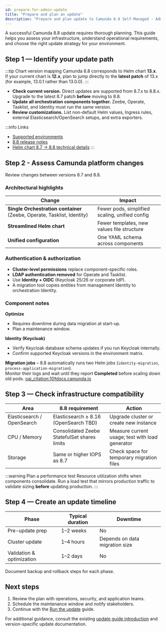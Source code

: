```yaml
---
id: prepare-for-admin-update
title: "Prepare and plan an update"
description: "Prepare and plan update to Camunda 8.8 Self-Managed - Administrator guide."
---
```


A successful Camunda 8.8 update requires thorough planning. This guide helps you assess your infrastructure, understand operational requirements, and choose the right update strategy for your environment.

## Step 1 — Identify your update path

:::tip Chart version mapping
Camunda 8.8 corresponds to Helm chart **13.x**.  
If your current chart is **12.x**, plan to jump directly to the **latest patch** of 13.x (for example, 13.0.1 rather than 13.0.0).
:::

- **Check current version.** Direct updates are supported from 8.7.x to 8.8.x. Upgrade to the latest 8.7 patch **before** moving to 8.8.
- **Update all orchestration components together.** Zeebe, Operate, Tasklist, and Identity must run the same version.
- **Review customizations.** List non-default Helm values, Ingress rules, external Elasticsearch/OpenSearch setups, and extra exporters.

:::info Links

- [Supported environments](../../../reference/supported-environments.md#component-version-matrix)
- [8.8 release notes](../../../reference/announcements-release-notes/880/880-release-notes.md)
- [Helm chart 8.7 → 8.8 technical details](../../operational-guides/update-guide/870-to-880.md)
  :::

## Step 2 - Assess Camunda platform changes

Review changes between versions 8.7 and 8.8.

### Architectural highlights

| Change                                                                  | Impact                                         |
| ----------------------------------------------------------------------- | ---------------------------------------------- |
| **Single Orchestration container** (Zeebe, Operate, Tasklist, Identity) | Fewer pods, simplified scaling, unified config |
| **Streamlined Helm chart**                                              | Fewer templates, new values file structure     |
| **Unified configuration**                                               | One YAML schema across components              |

### Authentication & authorization

- **Cluster-level permissions** replace component-specific roles.
- **LDAP authentication removed** for Operate and Tasklist.
- Use **Identity + OIDC** (Keycloak 25/26 or corporate IdP).
- A migration tool copies entities from management Identity to orchestration Identity.

### Component notes

**Optimize**

- Requires downtime during data migration at start-up.
- Plan a maintenance window.

**Identity (Keycloak)**

- Verify Keycloak database schema updates if you run Keycloak internally.
- Confirm supported Keycloak versions in the environment matrix.

**Migration jobs** – 8.8 automatically runs two Helm jobs (`identity-migration`, `process-application-migration`).  
 Monitor their logs and wait until they report **Completed** before scaling down old pods. [oai_citation:10‡docs.camunda.io](../../operational-guides/update-guide/870-to-880.md)

## Step 3 — Check infrastructure compatibility

| Area                       | 8.8 requirement                              | Action                                          |
| -------------------------- | -------------------------------------------- | ----------------------------------------------- |
| Elasticsearch / OpenSearch | Elasticsearch ≥ 8.16 (OpenSearch TBD)        | Upgrade cluster or create new instance          |
| CPU / Memory               | Consolidated Zeebe StatefulSet shares limits | Measure current usage; test with load generator |
| Storage                    | Same or higher IOPS as 8.7                   | Check space for temporary migration files       |

:::warning Plan a performance test
Resource utilization shifts when components consolidate. Run a load test that mirrors production traffic to validate sizing **before** updating production.
:::

## Step 4 — Create an update timeline

| Phase                     | Typical duration | Downtime                       |
| ------------------------- | ---------------- | ------------------------------ |
| Pre-update prep           | 1–2 weeks        | No                             |
| Cluster update            | 1–4 hours        | Depends on data migration size |
| Validation & optimization | 1–2 days         | No                             |

Document backup and rollback steps for each phase.

## Next steps

1. Review the plan with operations, security, and application teams.
2. Schedule the maintenance window and notify stakeholders.
3. Continue with the [Run the update](./run-update.md) guide.

For additional guidance, consult the existing [update guide introduction](/self-managed/operational-guides/update-guide/introduction.md) and version-specific update documentation.

